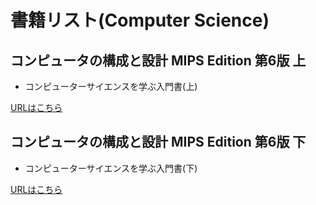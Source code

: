 # 書籍リスト(Computer Science)

## コンピュータの構成と設計 MIPS Edition 第6版 上

- コンピューターサイエンスを学ぶ入門書(上)

[URLはこちら](https://www.amazon.co.jp/%E3%82%B9%E3%83%88%E3%83%AA%E3%83%BC%E3%83%88%E3%82%B3%E3%83%BC%E3%83%80%E3%83%BC-Sedat-Kapanoglu/dp/4798073458/ref=sr_1_1?__mk_ja_JP=%E3%82%AB%E3%82%BF%E3%82%AB%E3%83%8A&crid=15QSXVFTF6PX1&dib=eyJ2IjoiMSJ9.xOvypAkKolNblOwxVkB2cw.S_lfXcRVLty_1QXO3LLj3XSx53HeXAff5hJVZbbHNBQ&dib_tag=se&keywords=%E3%82%B9%E3%83%88%E3%83%AA%E3%83%BC%E3%83%88%E3%82%B3%E3%83%BC%E3%83%80%E3%83%BC&qid=1745762616&s=books&sprefix=%E3%82%B9%E3%83%88%E3%83%AA%E3%83%BC%E3%83%88%E3%82%B3%E3%83%BC%E3%83%80%E3%83%BC%2Cstripbooks%2C196&sr=1-1)

## コンピュータの構成と設計 MIPS Edition 第6版 下

- コンピューターサイエンスを学ぶ入門書(下)

[URLはこちら](https://www.amazon.co.jp/%E3%82%B3%E3%83%B3%E3%83%94%E3%83%A5%E3%83%BC%E3%82%BF%E3%81%AE%E6%A7%8B%E6%88%90%E3%81%A8%E8%A8%AD%E8%A8%88-MIPS-Editoin-%E7%AC%AC6%E7%89%88-%E4%B8%8B/dp/429607010X/ref=pd_bxgy_thbs_d_sccl_1/356-5281824-7315926?pd_rd_w=2jkkZ&content-id=amzn1.sym.dee070b1-16ee-44ca-b1c2-031bd9c55b61&pf_rd_p=dee070b1-16ee-44ca-b1c2-031bd9c55b61&pf_rd_r=SY6WTBV6GKBT9CA8754E&pd_rd_wg=QCG9u&pd_rd_r=544a0a32-52c8-4fbc-bb79-9617ce6b134b&pd_rd_i=429607010X&psc=1)